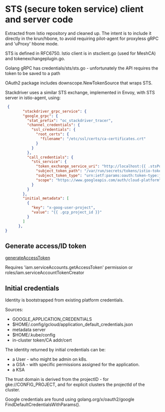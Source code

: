 # STS  (secure token service) client and server code

Extracted from Istio repository and cleaned up. The intent is to include it directly in the krun/hbone, to avoid
requiring pilot-agent for proxyless gRPC and 'uProxy' hbone mode.

STS is defined in RFC6750. Istio client is in stsclient.go (used for MeshCA) and tokenexchangeplugin.go.

Golang gRPC has credentials/sts/sts.go - unfortunately the API requires the token to be saved to a path

OAuth2 package includes downscope.NewTokenSource that wraps STS.

Stackdriver uses a similar STS exchange, implemented in Envoy, with STS server in istio-agent, using:

```json
 {
        "stackdriver_grpc_service": {
        "google_grpc": {
          "stat_prefix": "oc_stackdriver_tracer",
          "channel_credentials": {
            "ssl_credentials": {
              "root_certs": {
                "filename": "/etc/ssl/certs/ca-certificates.crt"
              }
            }
          },
          "call_credentials": {
            "sts_service": {
              "token_exchange_service_uri": "http://localhost:{{ .stsPort }}/token",
              "subject_token_path": "/var/run/secrets/tokens/istio-token",
              "subject_token_type": "urn:ietf:params:oauth:token-type:jwt",
              "scope": "https://www.googleapis.com/auth/cloud-platform",
            }
          }
        },
        "initial_metadata": [
          {
            "key": "x-goog-user-project",
            "value": "{{ .gcp_project_id }}"
          }
        ]
      },
}
```

## Generate access/ID token

[generateAccessToken](https://cloud.google.com/iam/docs/reference/credentials/rest/v1/projects.serviceAccounts/generateAccessToken)

Requires 'iam.serviceAccounts.getAccessToken' permission or roles/iam.serviceAccountTokenCreator

## Initial credentials

Identity is bootstrapped from existing platform credentials.

Sources:
- GOOGLE_APPLICATION_CREDENTIALS 
- $HOME/.config/gcloud/application_default_credentials.json
- metadata server
- $HOME/.kube/config 
- in-cluster token/CA addr/cert

The identity returned by initial credentials can be:
- a User - who might be admin on k8s.
- a GSA - with specific permissions assigned for the application. 
- a KSA

The trust domain is derived from the projectID - for gke://CONFIG_PROJECT, and for 
explicit clusters the projectId of the cluster.

Google credentials are found using golang.org/x/oauth2/google FindDefaultCredentialsWithParams().
